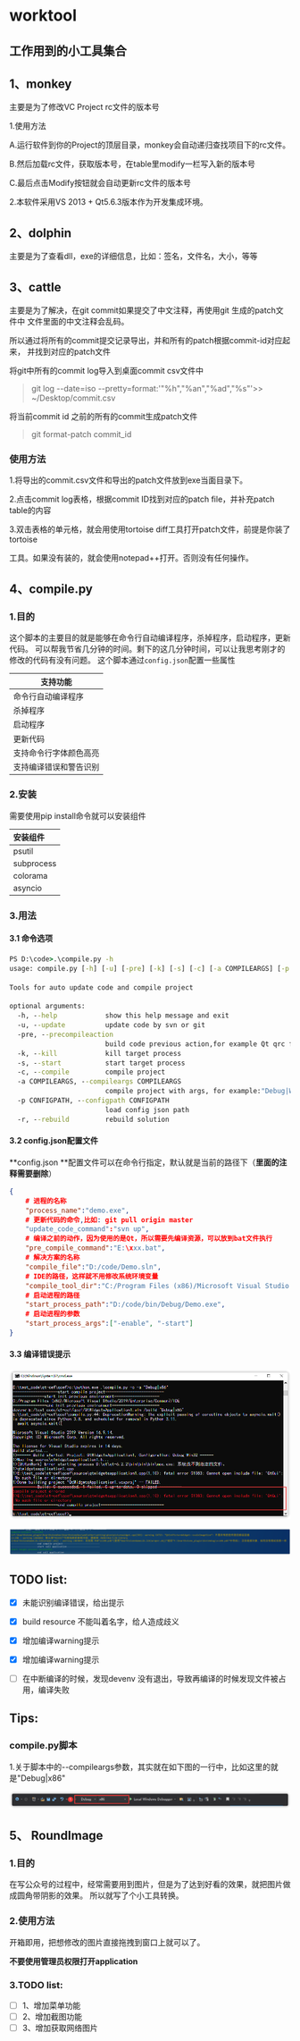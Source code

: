 # worktool
## 工作用到的小工具集合

## 1、monkey

主要是为了修改VC Project rc文件的版本号

1.使用方法

  A.运行软件到你的Project的顶层目录，monkey会自动递归查找项目下的rc文件。

  B.然后加载rc文件，获取版本号，在table里modify一栏写入新的版本号

  C.最后点击Modify按钮就会自动更新rc文件的版本号

2.本软件采用VS 2013 + Qt5.6.3版本作为开发集成环境。

## 2、dolphin 

主要是为了查看dll，exe的详细信息，比如：签名，文件名，大小，等等

## 3、cattle

主要是为了解决，在git commit如果提交了中文注释，再使用git 生成的patch文件中
文件里面的中文注释会乱码。

所以通过将所有的commit提交记录导出，并和所有的patch根据commit-id对应起来，
并找到对应的patch文件

将git中所有的commit log导入到桌面commit csv文件中

> git log --date=iso --pretty=format:'"%h","%an","%ad","%s"'>> ~/Desktop/commit.csv

将当前commit id 之前的所有的commit生成patch文件

> git format-patch commit_id

### 使用方法

1.将导出的commit.csv文件和导出的patch文件放到exe当面目录下。

2.点击commit log表格，根据commit ID找到对应的patch file，并补充patch table的内容

3.双击表格的单元格，就会用使用tortoise diff工具打开patch文件，前提是你装了tortoise

工具。如果没有装的，就会使用notepad++打开。否则没有任何操作。



## 4、compile.py

### 1.目的

这个脚本的主要目的就是能够在命令行自动编译程序，杀掉程序，启动程序，更新代码。
可以帮我节省几分钟的时间。剩下的这几分钟时间，可以让我思考刚才的修改的代码有没有问题。
这个脚本通过`config.json`配置一些属性

| 支持功能               |
| ---------------------- |
| 命令行自动编译程序     |
| 杀掉程序               |
| 启动程序               |
| 更新代码               |
| 支持命令行字体颜色高亮 |
| 支持编译错误和警告识别 |

### 2.安装

需要使用pip install命令就可以安装组件

| 安装组件   |
| :--------- |
| psutil     |
| subprocess |
| colorama   |
| asyncio    |

### 3.用法

#### 3.1 命令选项

```bat
PS D:\code>.\compile.py -h
usage: compile.py [-h] [-u] [-pre] [-k] [-s] [-c] [-a COMPILEARGS] [-p CONFIGPATH]

Tools for auto update code and compile project

optional arguments:
  -h, --help            show this help message and exit
  -u, --update          update code by svn or git
  -pre, --precompileaction
                        build code previous action,for example Qt qrc file.
  -k, --kill            kill target process
  -s, --start           start target process
  -c, --compile         compile project
  -a COMPILEARGS, --compileargs COMPILEARGS
                        compile project with args, for example:"Debug|Win32" or "Release|Win32". default value: "Debug|Win32"
  -p CONFIGPATH, --configpath CONFIGPATH
                        load config json path
  -r, --rebuild         rebuild solution
```

#### 3.2 config.json配置文件

**config.json  **配置文件可以在命令行指定，默认就是当前的路径下（**里面的注释需要删除**）

```json
{
	# 进程的名称
	"process_name":"demo.exe",
	# 更新代码的命令,比如: git pull origin master
	"update_code_command":"svn up",
	# 编译之前的动作，因为使用的是Qt，所以需要先编译资源，可以放到bat文件执行
	"pre_compile_command":"E:\xxx.bat",
	# 解决方案的名称
	"compile_file":"D:/code/Demo.sln",
	# IDE的路径，这样就不用修改系统环境变量
	"compile_tool_dir":"C:/Program Files (x86)/Microsoft Visual Studio 12.0/Common7/IDE",
	# 启动进程的路径
	"start_process_path":"D:/code/bin/Debug/Demo.exe",
	# 启动进程的参数
	"start_process_args":["-enable", "-start"]
}
```

#### 3.3 编译错误提示

![image-20211220140923636](./images/01_compile_error_tip_rounder.png)

![03_compile_warning_tip_rounder](./images/03_compile_warning_tip_rounder.png)

## TODO list:

- [x] 未能识别编译错误，给出提示
- [x] build resource 不能叫着名字，给人造成歧义
- [x] 增加编译warning提示
- [x] 增加编译warning提示
- [ ] 在中断编译的时候，发现devenv 没有退出，导致再编译的时候发现文件被占用，编译失败



## Tips:

### compile.py脚本

1.关于脚本中的--compileargs参数，其实就在如下图的一行中，比如这里的就是"Debug|x86"

![image-20211220152108376](./images/02_vs_compile_args_rounder.png)



## 5、 RoundImage

### 1.目的

在写公众号的过程中，经常需要用到图片，但是为了达到好看的效果，就把图片做成圆角带阴影的效果。
所以就写了个小工具转换。


### 2.使用方法

开箱即用，把想修改的图片直接拖拽到窗口上就可以了。

**不要使用管理员权限打开application**

### 3.TODO list:

- [ ] 1、增加菜单功能
- [ ] 2、增加截图功能
- [ ] 3、增加获取网络图片
